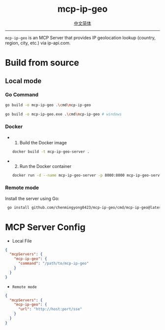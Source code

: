 <h1 align="center">
  mcp-ip-geo
</h1>

<div align="center">
  <a href="./README-zh_CN.md">中文简体</a>
</div>

---

`mcp-ip-geo` is an MCP Server that provides IP geolocation lookup (country, region, city, etc.) via ip-api.com.

# Build from source
## Local mode
### Go Command
```bash
go build -o mcp-ip-geo .\cmd\mcp-ip-geo
 
go build -o mcp-ip-geo.exe .\cmd\mcp-ip-geo # windows
```
### Docker
- 1. Build the Docker image
    ```bash
    docker build -t mcp-ip-geo-server .
    ```
- 2. Run the Docker container
    ```bash
    docker run -d --name mcp-ip-geo-server -p 8000:8000 mcp-ip-geo-server
    ```

### Remote mode
Install the server using Go:
```bash
 go install github.com/chenmingyong0423/mcp-ip-geo/cmd/mcp-ip-geo@latest
```
# MCP Server Config
- Local File

```json
{
  "mcpServers": {
    "mcp-ip-geo": {
      "command": "/path/to/mcp-ip-geo"
    }
  }
}
```

- `Remote mode`

```json
{
  "mcpServers": {
    "mcp-ip-geo": {
      "url": "http://host:port/sse"
    }
  }
}
```